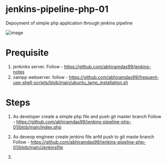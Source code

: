 # jenkins-pipeline-php-01
Depoyment of simple php application through jenkins pipeline

![image](https://github.com/abhiramdas99/jenkins-pipeline-php-01/assets/62290469/d54e3a41-0427-4cf1-b0ff-7e7b92193610)

# Prequisite 
1) jenkinks server. Follow - https://github.com/abhiramdas99/jenkins-notes
2) xampp webserver. follow - https://github.com/abhiramdas99/frequent-use-shell-scripts/blob/main/ubuntu_lamp_installation.sh

# Steps 
1) As developer create  a simple php file and push git master branch
   Follow - https://github.com/abhiramdas99/jenkins-pipeline-php-01/blob/main/index.php
   
3) As deveop engineer create jenkins file anfd push to git maste branch
   Follow - https://github.com/abhiramdas99/jenkins-pipeline-php-01/blob/main/Jenkinsfile
   
5) 
